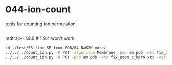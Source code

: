 # 044-ion-count
tools for counting ion permeation

## 
mdtraj>=1.9.6 # 1.9.4 won't work
```bash
cd ./test/03-find_SF_from_PDB/04-NaK2K-more/
../../../count_ion.py -K POT -algorithm Membrane -pdb em.pdb -xtc fix_atom_c_kpro.xtc > test_mem.out
../../../count_ion.py -K POT -pdb em.pdb -xtc fix_atom_c_kpro.xtc -cylinderTop "747 2237 3727 5217" -cylinderBot "696 2186 3676 5166" > test_Cyl.out
```